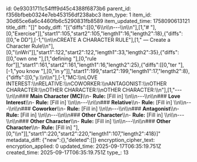 id: 0e93031711c54fff9d45c4388f6873b6
parent_id: f356bfbeb0324e7eb453156df238abc3
item_type: 1
item_id: 30d65ce6a6c4460fb6c5290831fb8589
item_updated_time: 1758090613121
title_diff: "[]"
body_diff: "[{\"diffs\":[[0,\"6\\\n\\\n---\\\n\\\n\"],[1,\"# \"],[0,\"Exercise\"]],\"start1\":105,\"start2\":105,\"length1\":16,\"length2\":18},{\"diffs\":[[0,\"e DD\"],[-1,\"\\\n\\\nCREATE A CHARACTER RULE\"],[1,\" — Create a Character Rule\\\n\"],[0,\"\\\nWri\"]],\"start1\":122,\"start2\":122,\"length1\":33,\"length2\":35},{\"diffs\":[[0,\"own one \"],[1,\"defining \"],[0,\"rule for\"]],\"start1\":161,\"start2\":161,\"length1\":16,\"length2\":25},{\"diffs\":[[0,\"ter \"],[-1,\"you know \"],[0,\"in y\"]],\"start1\":199,\"start2\":199,\"length1\":17,\"length2\":8},{\"diffs\":[[0,\"y.\\\n\\\n\"],[-1,\"MC:\\\nLOVE INTEREST:\\\nRELATIVE:\\\nCOWORKER:\\\nANTAGONIST:\\\nOTHER CHARACTER:\\\nOTHER CHARACTER:\\\nOTHER CHARACTER:\\\n\"],[1,\"---\\\n\\\n### **Main Character (MC)**\\\n- **Rule:** [Fill in]  \\\n\\\n---\\\n\\\n### **Love Interest**\\\n- **Rule:** [Fill in]  \\\n\\\n---\\\n\\\n### **Relative**\\\n- **Rule:** [Fill in]  \\\n\\\n---\\\n\\\n### **Coworker**\\\n- **Rule:** [Fill in]  \\\n\\\n---\\\n\\\n### **Antagonist**\\\n- **Rule:** [Fill in]  \\\n\\\n---\\\n\\\n### **Other Character**\\\n- **Rule:** [Fill in]  \\\n\\\n---\\\n\\\n### **Other Character**\\\n- **Rule:** [Fill in]  \\\n\\\n---\\\n\\\n### **Other Character**\\\n- **Rule:** [Fill in]  \"],[0,\"\\\n\"]],\"start1\":220,\"start2\":220,\"length1\":107,\"length2\":418}]"
metadata_diff: {"new":{},"deleted":[]}
encryption_cipher_text: 
encryption_applied: 0
updated_time: 2025-09-17T06:35:19.751Z
created_time: 2025-09-17T06:35:19.751Z
type_: 13